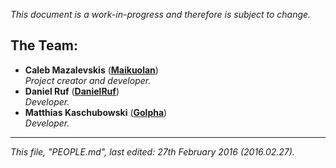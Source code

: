 <!--
    PEOPLE.md: A document describing the people behind phpMussel.

    This document is a work-in-progress and is therefore subject to change.

    THE TEAM:

    Caleb Mazalevskis.
        Primary role: Project creator and developer.
        GitHub: https://github.com/Maikuolan

    Daniel Ruf.
        Primary role: Developer.
        GitHub: https://github.com/DanielRuf
        Website: https://daniel-ruf.de/

    Matthias Kaschubowski.
        Primary role: Developer.
        GitHub: https://github.com/Golpha




    BELOW THIS LINE IS THE MARKDOWN VERSION OF THIS DOCUMENT. -->

*This document is a work-in-progress and therefore is subject to change.*

## **The Team:**

- **Caleb Mazalevskis** ([**Maikuolan**](https://github.com/Maikuolan))
<br />*Project creator and developer.*
- **Daniel Ruf** ([**DanielRuf**](https://github.com/DanielRuf))
<br />*Developer.*
- **Matthias Kaschubowski** ([**Golpha**](https://github.com/Golpha))
<br />*Developer.*

---

*This file, "PEOPLE.md", last edited: 27th February 2016 (2016.02.27).*
